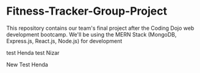 # Fitness-Tracker-Group-Project
This repository contains our team's final project after the Coding Dojo web development bootcamp. We'll be using the MERN Stack (MongoDB, Express.js, React.js, Node.js) for development

test Henda
test Nizar

New Test Henda